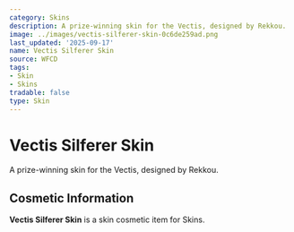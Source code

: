 ```yaml
---
category: Skins
description: A prize-winning skin for the Vectis, designed by Rekkou.
image: ../images/vectis-silferer-skin-0c6de259ad.png
last_updated: '2025-09-17'
name: Vectis Silferer Skin
source: WFCD
tags:
- Skin
- Skins
tradable: false
type: Skin
---
```


# Vectis Silferer Skin

A prize-winning skin for the Vectis, designed by Rekkou.

## Cosmetic Information

**Vectis Silferer Skin** is a skin cosmetic item for Skins.


